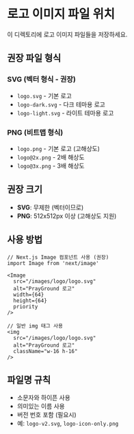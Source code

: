 # 로고 이미지 파일 위치

이 디렉토리에 로고 이미지 파일들을 저장하세요.

## 권장 파일 형식

### SVG (벡터 형식 - 권장)
- `logo.svg` - 기본 로고
- `logo-dark.svg` - 다크 테마용 로고
- `logo-light.svg` - 라이트 테마용 로고

### PNG (비트맵 형식)
- `logo.png` - 기본 로고 (고해상도)
- `logo@2x.png` - 2배 해상도
- `logo@3x.png` - 3배 해상도

## 권장 크기

- **SVG**: 무제한 (벡터이므로)
- **PNG**: 512x512px 이상 (고해상도 지원)

## 사용 방법

```tsx
// Next.js Image 컴포넌트 사용 (권장)
import Image from 'next/image'

<Image
  src="/images/logo/logo.svg"
  alt="PrayGround 로고"
  width={64}
  height={64}
  priority
/>

// 일반 img 태그 사용
<img 
  src="/images/logo/logo.svg" 
  alt="PrayGround 로고" 
  className="w-16 h-16"
/>
```

## 파일명 규칙

- 소문자와 하이픈 사용
- 의미있는 이름 사용
- 버전 번호 포함 (필요시)
- 예: `logo-v2.svg`, `logo-icon-only.png`
